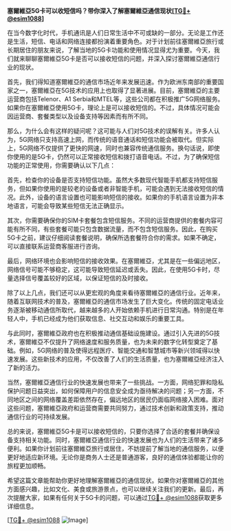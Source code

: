 **塞爾維亞5G卡可以收短信吗？带你深入了解塞爾維亞通信现状[[TG💪+ @esim1088](https://t.me/s/esim1088)]**

在当今数字化时代，手机通讯是人们日常生活中不可或缺的一部分。无论是工作还是生活，短信、电话和网络连接都扮演着重要角色。对于计划前往塞爾維亞旅行或长期居住的朋友来说，了解当地的5G卡功能和使用情况显得尤为重要。今天，我们就来聊聊塞爾維亞5G卡是否可以接收短信的问题，并深入探讨塞爾維亞通信行业的现状。

首先，我们得知道塞爾維亞的通信市场近年来发展迅速。作为欧洲东南部的重要国家之一，塞爾維亞在5G技术的应用上也取得了显著进展。目前，塞爾維亞的主要运营商包括Telenor、A1 Serbia和MTEL等，这些公司都在积极推广5G网络服务。如果你在塞爾維亞使用5G卡，理论上是可以接收短信的。不过，具体情况可能会因运营商、套餐类型以及设备支持等因素而有所不同。

那么，为什么会有这样的疑问呢？这可能与人们对5G技术的误解有关。许多人认为，5G网络只支持高速上网，而传统的语音通话和短信功能会被取代。但实际上，5G网络不仅提供了更快的网速，同时也兼容传统通信服务。换句话说，即使你使用的是5G卡，仍然可以正常接收短信和拨打语音电话。不过，为了确保短信功能的正常使用，你需要确认以下几点：

首先，检查你的设备是否支持短信功能。虽然大多数现代智能手机都支持短信服务，但如果你使用的是较老的设备或者非智能手机，可能会遇到无法接收短信的情况。此外，设备的语言设置也可能影响短信的接收。如果你的手机语言设置为非本地语言，可能会导致某些短信无法正确显示。

其次，你需要确保你的SIM卡套餐包含短信服务。不同的运营商提供的套餐内容可能有所不同，有些套餐可能只包含数据流量，而不包含短信服务。因此，在购买5G卡之前，建议仔细阅读套餐说明，确保所选套餐符合你的需求。如果不确定，可以直接联系运营商客服进行咨询。

最后，网络环境也会影响短信的接收效果。在塞爾維亞，尤其是在一些偏远地区，网络信号可能不够稳定，这可能导致短信延迟或丢失。因此，在使用5G卡时，尽量选择信号覆盖较好的区域，以保证短信的及时接收。

除了以上几点，我们还可以从更宏观的角度来看待塞爾維亞的通信行业。近年来，随着互联网技术的普及，塞爾維亞的通信市场发生了巨大变化。传统的固定电话业务逐渐被移动通信所取代，越来越多的人开始依赖手机进行日常沟通。特别是在年轻人中，手机已经成为他们获取信息、社交互动和娱乐的重要工具。

与此同时，塞爾維亞政府也在积极推动通信基础设施建设。通过引入先进的5G技术，塞爾維亞不仅提升了网络速度和服务质量，也为未来的数字化转型奠定了基础。例如，5G网络的普及使得远程医疗、智能交通和智慧城市等新兴领域得以快速发展。这些新技术的应用，不仅改善了人们的生活质量，也为塞爾維亞经济注入了新的活力。

当然，塞爾維亞通信行业的快速发展也带来了一些挑战。一方面，网络犯罪和隐私保护问题日益突出，如何保障用户的信息安全成为亟待解决的问题；另一方面，不同地区之间的网络覆盖差距依然存在，偏远地区的居民仍面临网络接入困难。面对这些问题，塞爾維亞政府和运营商需要共同努力，通过技术创新和政策支持，推动通信行业的可持续发展。

总的来说，塞爾維亞5G卡是可以接收短信的，只要你选择了合适的套餐并确保设备支持相关功能。同时，塞爾維亞通信行业的快速发展也为人们的生活带来了诸多便利。如果你计划前往塞爾維亞旅行或居住，不妨提前了解当地的通信服务，以便更好地适应新环境。无论你是商务人士还是普通游客，良好的通信体验都能让你的旅程更加顺畅。

希望这篇文章能帮助你更好地理解塞爾維亞的通信现状。如果你对塞爾維亞的其他方面感兴趣，比如文化、美食或旅游景点，也可以继续关注我们的更新。最后，再次提醒大家，如果有任何关于5G卡的问题，可以通过[TG💪+ @esim1088](https://t.me/s/esim1088)获取更多详细信息。

[[TG💪+ @esim1088](https://t.me/s/esim1088) ![Image](https://i.postimg.cc/4NQfJmqS/Snipaste-2025-05-13-00-14-12.png)]